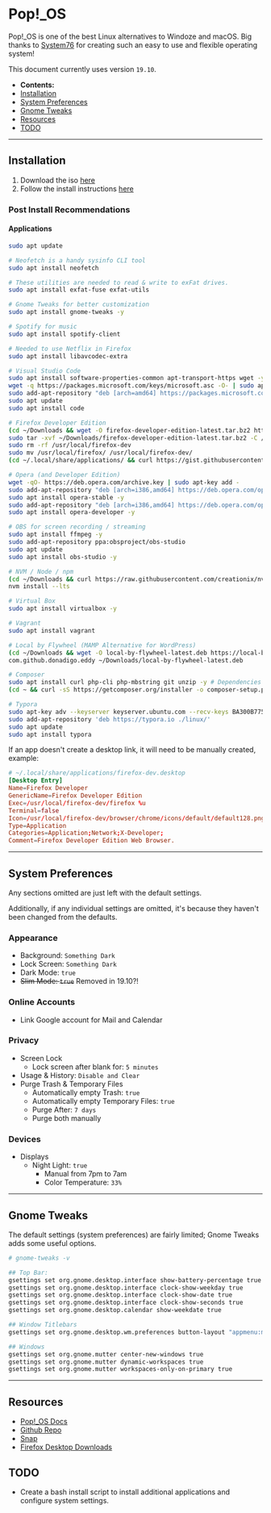 # Pop!\_OS

Pop!\_OS is one of the best Linux alternatives to Windoze and macOS. Big thanks to [System76](https://system76.com) for creating such an easy to use and flexible operating system!

This document currently uses version `19.10`.

- **Contents:**
- [Installation](#installation)
- [System Preferences](#system-preferences)
- [Gnome Tweaks](#gnome-tweaks)
- [Resources](#resources)
- [TODO](#todo)

---

## Installation

1. Download the iso [here](https://system76.com/pop)
2. Follow the install instructions [here](https://pop.system76.com/docs/install-pop-os/)

### Post Install Recommendations

#### Applications

```bash
sudo apt update

# Neofetch is a handy sysinfo CLI tool
sudo apt install neofetch

# These utilities are needed to read & write to exFat drives.
sudo apt install exfat-fuse exfat-utils

# Gnome Tweaks for better customization
sudo apt install gnome-tweaks -y

# Spotify for music
sudo apt install spotify-client

# Needed to use Netflix in Firefox
sudo apt install libavcodec-extra

# Visual Studio Code
sudo apt install software-properties-common apt-transport-https wget -y # Install dependencies
wget -q https://packages.microsoft.com/keys/microsoft.asc -O- | sudo apt-key add - # Import Microsoft's GPG key
sudo add-apt-repository "deb [arch=amd64] https://packages.microsoft.com/repos/vscode stable main" # Enable VSCode repository
sudo apt update
sudo apt install code

# Firefox Developer Edition
(cd ~/Downloads && wget -O firefox-developer-edition-latest.tar.bz2 https://ftp.mozilla.org/pub/devedition/releases/71.0b11/linux-x86_64/en-US/firefox-71.0b11.tar.bz2)
sudo tar -xvf ~/Downloads/firefox-developer-edition-latest.tar.bz2 -C /usr/local/
sudo rm -rf /usr/local/firefox-dev
sudo mv /usr/local/firefox/ /usr/local/firefox-dev/
(cd ~/.local/share/applications/ && curl https://gist.githubusercontent.com/dsthedev/0bba503757a797175184e330e115276f/raw/firefox-dev.desktop --output firefox-dev.desktop --silent)

# Opera (and Developer Edition)
wget -qO- https://deb.opera.com/archive.key | sudo apt-key add -
sudo add-apt-repository "deb [arch=i386,amd64] https://deb.opera.com/opera-stable/ stable non-free"
sudo apt install opera-stable -y
sudo add-apt-repository "deb [arch=i386,amd64] https://deb.opera.com/opera-developer/ stable non-free"
sudo apt install opera-developer -y

# OBS for screen recording / streaming
sudo apt install ffmpeg -y
sudo add-apt-repository ppa:obsproject/obs-studio
sudo apt update
sudo apt install obs-studio -y

# NVM / Node / npm
(cd ~/Downloads && curl https://raw.githubusercontent.com/creationix/nvm/master/install.sh | bash)
nvm install --lts

# Virtual Box
sudo apt install virtualbox -y

# Vagrant
sudo apt install vagrant

# Local by Flywheel (MAMP Alternative for WordPress)
(cd ~/Downloads && wget -O local-by-flywheel-latest.deb https://local-by-flywheel-flywheel.netdna-ssl.com/latest/linux/deb)
com.github.donadigo.eddy ~/Downloads/local-by-flywheel-latest.deb

# Composer
sudo apt install curl php-cli php-mbstring git unzip -y # Dependencies
(cd ~ && curl -sS https://getcomposer.org/installer -o composer-setup.php && sudo php composer-setup.php --install-dir=/usr/local/bin --filename=composer)

# Typora
sudo apt-key adv --keyserver keyserver.ubuntu.com --recv-keys BA300B7755AFCFAE
sudo add-apt-repository 'deb https://typora.io ./linux/'
sudo apt update
sudo apt install typora
```

If an app doesn't create a desktop link, it will need to be manually created, example:

```conf
# ~/.local/share/applications/firefox-dev.desktop
[Desktop Entry]
Name=Firefox Developer
GenericName=Firefox Developer Edition
Exec=/usr/local/firefox-dev/firefox %u
Terminal=false
Icon=/usr/local/firefox-dev/browser/chrome/icons/default/default128.png
Type=Application
Categories=Application;Network;X-Developer;
Comment=Firefox Developer Edition Web Browser.
```

---

## System Preferences

Any sections omitted are just left with the default settings.

Additionally, if any individual settings are omitted, it's because they haven't been changed from the defaults.

### Appearance

- Background: `Something Dark`
- Lock Screen: `Something Dark`
- Dark Mode: `true`
- ~~Slim Mode: `true`~~ Removed in 19.10?!

### Online Accounts

- Link Google account for Mail and Calendar

### Privacy

- Screen Lock
  - Lock screen after blank for: `5 minutes`
- Usage & History: `Disable and Clear`
- Purge Trash & Temporary Files
  - Automatically empty Trash: `true`
  - Automatically empty Temporary Files: `true`
  - Purge After: `7 days`
  - Purge both manually

### Devices

- Displays
  - Night Light: `true`
    - Manual from 7pm to 7am
    - Color Temperature: `33%`

---

## Gnome Tweaks

The default settings (system preferences) are fairly limited; Gnome Tweaks adds some useful options.

```bash
# gnome-tweaks -v

## Top Bar:
gsettings set org.gnome.desktop.interface show-battery-percentage true
gsettings set org.gnome.desktop.interface clock-show-weekday true
gsettings set org.gnome.desktop.interface clock-show-date true
gsettings set org.gnome.desktop.interface clock-show-seconds true
gsettings set org.gnome.desktop.calendar show-weekdate true

## Window Titlebars
gsettings set org.gnome.desktop.wm.preferences button-layout "appmenu:minimize,maximize,close"

## Windows
gsettings set org.gnome.mutter center-new-windows true
gsettings set org.gnome.mutter dynamic-workspaces true
gsettings set org.gnome.mutter workspaces-only-on-primary true
```

---

## Resources

- [Pop!\_OS Docs](https://pop.system76.com/docs/)
- [Github Repo](https://github.com/pop-os/pop)
- [Snap](https://docs.snapcraft.io/t/installing-snap-on-pop-os/11706)
- [Firefox Desktop Downloads](https://www.mozilla.org/en-US/firefox/channel/desktop/)

## TODO

- Create a bash install script to install additional applications and configure system settings.
